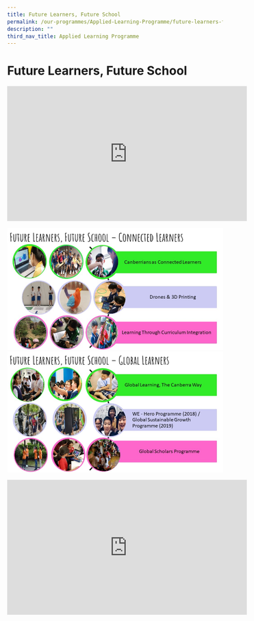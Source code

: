 ```yaml
---
title: Future Learners, Future School
permalink: /our-programmes/Applied-Learning-Programme/future-learners-future-school
description: ""
third_nav_title: Applied Learning Programme
---
```

# Future Learners, Future School
<iframe width="560" height="315" src="https://www.youtube.com/embed/XagOkI-EVbA" title="YouTube video player" frameborder="0" allow="accelerometer; autoplay; clipboard-write; encrypted-media; gyroscope; picture-in-picture" allowfullscreen></iframe>

![](/images/Slide1-1.jpg)
![](/images/Slide2-1.jpg)
<iframe width="560" height="315" src="https://www.youtube.com/embed/R-aZz3ahIUQ" title="YouTube video player" frameborder="0" allow="accelerometer; autoplay; clipboard-write; encrypted-media; gyroscope; picture-in-picture" allowfullscreen></iframe>